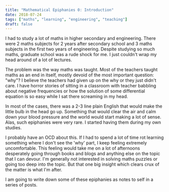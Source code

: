```yaml
---
title: "Mathematical Epiphanies 0: Introduction"
date: 2018-07-24
tags: ["maths", "learning", "engineering", "teaching"]
draft: false
---
```


I had to study a lot of maths in higher secondary and engineering. There were 2 maths subjects for 2 years after secondary
school and 3 maths subjects in the first two years of engineering. Despite studying so much maths, graduate school was
a rude shock for me. I just couldn't wrap my head around of a lot of lectures.

The problem was the way maths was taught. Most of the teachers taught maths as an end in itself, mostly devoid of the
most important question: "why"? I believe the teachers had given up on the why or they just didn't care. I have horror
stories of sitting in a classroom with teacher babbling about negative frequencies or how the solution of some differential
equation is so easy while I sat there screaming in my head.

In most of the cases, there was a 2-3 line plain English that would make the little bulb in the head go up. Something that
would clear the air and calm down your blood pressure and the world would start making a lot of sense. Alas, such epiphanies
were very rare. I started having them during my own studies.

I probably have an OCD about this. If I had to spend a lot of time rot learning something where I don't see the 'why' part,
I keep feeling extremely uncomfortable. This feeling would take me on a lot of afternoons desperately going through books and
blogs and anything else on the topic that I can devour. I'm generally not interested in solving maths puzzles or going too
deep into the topic. But that one big insight which clears crux of the matter is what I'm after.

I am going to write down some of these epiphanies as notes to self in a series of posts.
